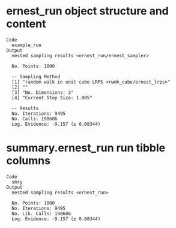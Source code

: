 # ernest_run object structure and content

    Code
      example_run
    Output
      nested sampling results <ernest_run/ernest_sampler>
      
      No. Points: 1000
      
      -- Sampling Method 
      [1] "random walk in unit cube LRPS <rwmh_cube/ernest_lrps>"
      [2] ""                                                     
      [3] "No. Dimensions: 3"                                    
      [4] "Current Step Size: 1.005"                             
      
      -- Results 
      No. Iterations: 9495
      No. Calls: 198606
      Log. Evidence: -9.157 (± 0.08344)

# summary.ernest_run run tibble columns

    Code
      smry
    Output
      nested sampling results <ernest_run>
      
      No. Points: 1000
      No. Iterations: 9495
      No. Lik. Calls: 198606
      Log. Evidence: -9.157 (± 0.08344)

